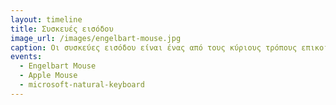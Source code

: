 ```yaml
---
layout: timeline 
title: Συσκευές εισόδου 
image_url: /images/engelbart-mouse.jpg
caption: Οι συσκεύες εισόδου είναι ένας από τους κύριους τρόπους επικοινωνίας ανθρώπου με υπολογιστή, οι οποίες δέχονται ακατέργαστη είσοδο (raw input) από τον χρήστη και έπειτα μεταφράζονται στην γλώσσα του υπολογιστή.
events:
  - Engelbart Mouse
  - Apple Mouse
  - microsoft-natural-keyboard
---
```

